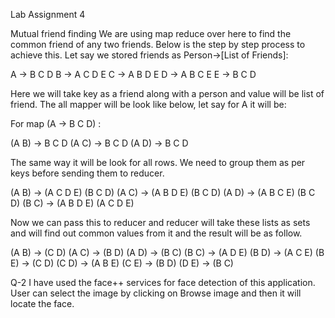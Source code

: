 
Lab Assignment 4

Mutual friend finding 
We are using map reduce over here to find the common friend of any two friends. Below is the step by step process to achieve this.
Let say we stored friends as Person->[List of Friends]:

A -> B C D
B -> A C D E
C -> A B D E
D -> A B C E
E -> B C D

Here we will take key as a friend along with a person and value will be list of friend. The all mapper will be look like below, let say for A it will be: 

For map (A -> B C D) :

(A B) -> B C D
(A C) -> B C D
(A D) -> B C D

The same way it will be look for all rows. We need to group them as per keys before sending them to reducer. 

(A B) -> (A C D E) (B C D)
(A C) -> (A B D E) (B C D)
(A D) -> (A B C E) (B C D)
(B C) -> (A B D E) (A C D E)

Now we can pass this to reducer and reducer will take these lists as sets and will find out common values from it and the result will be as follow.

(A B) -> (C D)
(A C) -> (B D)
(A D) -> (B C)
(B C) -> (A D E)
(B D) -> (A C E)
(B E) -> (C D)
(C D) -> (A B E)
(C E) -> (B D)
(D E) -> (B C)


Q-2 I have used the face++ services for face detection of this application. 
    User can select the image by clicking on Browse image and then it will locate the face. 
